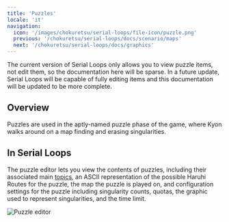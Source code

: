 ```yaml
---
title: 'Puzzles'
locale: 'it'
navigation:
  icon: '/images/chokuretsu/serial-loops/file-icon/puzzle.png'
  previous: '/chokuretsu/serial-loops/docs/scenario/maps'
  next: '/chokuretsu/serial-loops/docs/graphics'
---
```


The current version of Serial Loops only allows you to view puzzle items, not
edit them, so the documentation here will be sparse. In a future update, Serial
Loops will be capable of fully editing items and this documentation will be
updated to be more complete.

## Overview
Puzzles are used in the aptly-named puzzle phase of the game, where Kyon walks around on a map finding and erasing singularities.

## In Serial Loops
The puzzle editor lets you view the contents of puzzles, including their associated main [topics](../misc/topics), an ASCII representation of the
possible Haruhi Routes for the puzzle, the map the puzzle is played on, and configuration settings for the puzzle including singularity counts,
quotas, the graphic used to represent singularities, and the time limit.

![Puzzle editor](/images/chokuretsu/serial-loops/puzzle-editing.png)